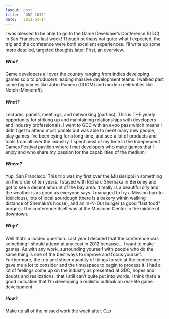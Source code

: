 ```yaml
---
layout: post
title:  "GDC 2012"
date:   2012-03-14
---
```


<p>I was blessed to be able to go to the Game Developer’s Conference (GDC) in San Francisco last week! Though perhaps not quite what I expected, the trip and the conference were both excellent experiences. I’ll write up some more detailed, targeted thoughts later. First, an overview.</p>
<h5>Who?</h5>
<p>Game developers all over the country ranging from indies developing games solo to producers leading massive development teams. I walked past some big names like John Romero (DOOM) and modern celebrities like Notch (Minecraft).</p>
<h5>What?</h5>
<p>Lectures, panels, meetings, and networking (parties). This is THE yearly opportunity for striking up and maintaining relationships with developers and industry professionals. I went to GDC with an expo pass which means I didn’t get to attend most panels but was able to meet many new people, play games I’ve been eying for a long time, and see a lot of products and tools from all over the industry. I spent most of my time in the Independent Games Festival pavilion where I met developers who make games that I enjoy and who share my passion for the capabilities of the medium.</p>
<h5>Where?</h5>
<p>Yup, San Francisco. This trip was my first over the Mississippi in something on the order of ten years. I stayed with Richard Shemaka in Berkeley and got to see a decent amount of the bay area. It really is a beautiful city and the weather is as good as everyone says. I managed to try a Mission burrito (delicious), lots of local sourdough (there is a bakery within walking distance of Shemaka’s house), and an In-N-Out burger (a good “fast food” burger). The conference itself was at the Moscone Center in the middle of downtown.</p>
<h5>Why?</h5>
<p>Well that’s a loaded question. Last year I decided that the conference was something I should attend at any cost in 2012 because… I want to make games. As with any work, surrounding yourself with people who do the same thing is one of the best ways to improve and focus yourself. Furthermore, the trip and sheer quantity of things to see at the conference gave me a lot to consider and the time/space to begin to process it. I had a lot of feelings come up on the industry as presented at GDC, hopes and doubts and realizations, that I still can’t quite put into words. I think that’s a good indication that I’m developing a realistic outlook on real-life game development.</p>
<h5>How?</h5>
<p>Make up all of the missed work the week after. O_o</p>